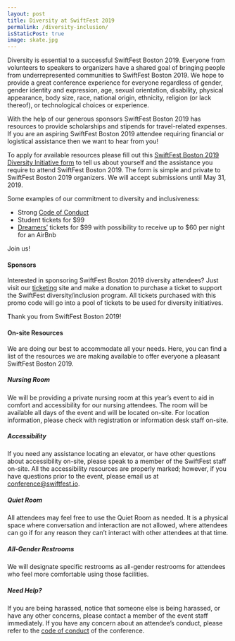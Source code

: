 ```yaml
---
layout: post
title: Diversity at SwiftFest 2019
permalink: /diversity-inclusion/
isStaticPost: true
image: skate.jpg
---
```


Diversity is essential to a successful SwiftFest Boston 2019. Everyone from volunteers to speakers to organizers have a shared goal of bringing people from underrepresented communities to SwiftFest Boston 2019. We hope to provide a great conference experience for everyone regardless of gender, gender identity and expression, age, sexual orientation, disability, physical appearance, body size, race, national origin, ethnicity, religion (or lack thereof), or technological choices or experience.

With the help of our generous sponsors SwiftFest Boston 2019 has resources to provide scholarships and stipends for travel-related expenses. If you are an aspiring SwiftFest Boston 2019 attendee requiring financial or logistical assistance then we want to hear from you! 

To apply for available resources please fill out this [SwiftFest Boston 2019 Diversity Initiative form](https://goo.gl/forms/3LoEhqhbW5RDDp4X2) to tell us about yourself and the assistance you require to attend SwiftFest Boston 2019. The form is simple and private to SwiftFest Boston 2019 organizers. We will accept submissions until May 31, 2019.

Some examples of our commitment to diversity and inclusiveness:

- Strong [Code of Conduct](http://swiftfest.io/code-of-conduct/)
- Student tickets for $99
- [Dreamers’](https://en.wikipedia.org/wiki/DREAM_Act) tickets for $99 with possibility to receive up to $60 per night for an AirBnb

Join us!

#### Sponsors

Interested in sponsoring SwiftFest Boston 2019 diversity attendees? Just visit our [ticketing](https://www.eventbrite.com/e/swiftfest-2019-tickets-56501408233#tickets) site and make a donation to purchase a ticket to support the SwiftFest diversity/inclusion program. All tickets purchased with this promo code will go into a pool of tickets to be used for diversity initiatives.

Thank you from SwiftFest Boston 2019!

#### On-site Resources
We are doing our best to accommodate all your needs. Here, you can find a list of the resources we are making available to offer everyone a pleasant SwiftFest Boston 2019.

##### Nursing Room
We will be providing a private nursing room at this year’s event to aid in comfort and accessibility for our nursing attendees. The room will be available all days of the event and will be located on-site. For location information, please check with registration or information desk staff on-site.

##### Accessibility
If you need any assistance locating an elevator, or have other questions about accessibility on-site, please speak to a member of the SwiftFest staff on-site. All the accessibility resources are properly marked; however, if you have questions prior to the event, please email us at [conference@swiftfest.io](mailto:conference@swiftfest.io).

##### Quiet Room
All attendees may feel free to use the Quiet Room as needed. It is a physical space where conversation and interaction are not allowed, where attendees can go if for any reason they can’t interact with other attendees at that time.

##### All-Gender Restrooms
We will designate specific restrooms as all-gender restrooms for attendees who feel more comfortable using those facilities.

##### Need Help?
If you are being harassed, notice that someone else is being harassed, or have any other concerns, please contact a member of the event staff immediately. If you have any concern about an attendee’s conduct, please refer to the [code of conduct](/code-of-conduct/) of the conference.
